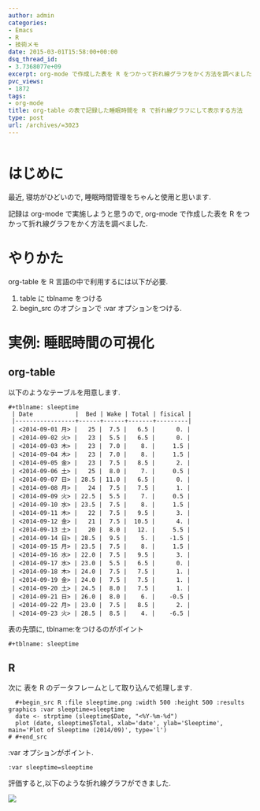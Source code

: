 ```yaml
---
author: admin
categories:
- Emacs
- R
- 技術メモ
date: 2015-03-01T15:58:00+00:00
dsq_thread_id:
- 3.7368077e+09
excerpt: org-mode で作成した表を R をつかって折れ線グラフをかく方法を調べました
pvc_views:
- 1872
tags:
- org-mode
title: org-table の表で記録した睡眠時間を R で折れ線グラフにして表示する方法
type: post
url: /archives/=3023
---
```


<img alt="" src="https://futurismo.biz/wp-content/uploads/emacs_logo.jpg"/>

はじめに
========

最近, 寝坊がひどいので, 睡眠時間管理をちゃんと使用と思います.

記録は org-mode で実施しようと思うので, org-mode で作成した表を R
をつかって折れ線グラフをかく方法を調べました.

やりかた
========

org-table を R 言語の中で利用するには以下が必要.

1.  table に tblname をつける
2.  begin\_src のオプションで :var オプションをつける.

実例: 睡眠時間の可視化
======================

org-table
---------

以下のようなテーブルを用意します.

``` {.text}
#+tblname: sleeptime
 | Date            |  Bed | Wake | Total | fisical |
 |-----------------+------+------+-------+---------|
 | <2014-09-01 月> |   25 |  7.5 |   6.5 |      0. |
 | <2014-09-02 火> |   23 |  5.5 |   6.5 |      0. |
 | <2014-09-03 木> |   23 |  7.0 |    8. |     1.5 |
 | <2014-09-04 木> |   23 |  7.0 |    8. |     1.5 |
 | <2014-09-05 金> |   23 |  7.5 |   8.5 |      2. |
 | <2014-09-06 土> |   25 |  8.0 |    7. |     0.5 |
 | <2014-09-07 日> | 28.5 | 11.0 |   6.5 |      0. |
 | <2014-09-08 月> |   24 |  7.5 |   7.5 |      1. |
 | <2014-09-09 火> | 22.5 |  5.5 |    7. |     0.5 |
 | <2014-09-10 水> | 23.5 |  7.5 |    8. |     1.5 |
 | <2014-09-11 木> |   22 |  7.5 |   9.5 |      3. |
 | <2014-09-12 金> |   21 |  7.5 |  10.5 |      4. |
 | <2014-09-13 土> |   20 |  8.0 |   12. |     5.5 |
 | <2014-09-14 日> | 28.5 |  9.5 |    5. |    -1.5 |
 | <2014-09-15 月> | 23.5 |  7.5 |    8. |     1.5 |
 | <2014-09-16 水> | 22.0 |  7.5 |   9.5 |      3. |
 | <2014-09-17 水> | 23.0 |  5.5 |   6.5 |      0. |
 | <2014-09-18 木> | 24.0 |  7.5 |   7.5 |      1. |
 | <2014-09-19 金> | 24.0 |  7.5 |   7.5 |      1. |
 | <2014-09-20 土> | 24.5 |  8.0 |   7.5 |      1. |
 | <2014-09-21 日> | 26.0 |  8.0 |    6. |    -0.5 |
 | <2014-09-22 月> | 23.0 |  7.5 |   8.5 |      2. |
 | <2014-09-23 火> | 28.5 |  8.5 |    4. |    -6.5 |
```

表の先頭に, tblname:をつけるのがポイント

``` {.text}
#+tblname: sleeptime
```

R
-

次に 表を R のデータフレームとして取り込んで処理します.

``` {.text}
  #+begin_src R :file sleeptime.png :width 500 :height 500 :results graphics :var sleeptime=sleeptime
  date <- strptime (sleeptime$Date, "<%Y-%m-%d")
  plot (date, sleeptime$Total, xlab='date', ylab='Sleeptime', main='Plot of Sleeptime (2014/09)', type='l')
# #+end_src
```

:var オプションがポイント.

``` {.text}
:var sleeptime=sleeptime
```

評価すると,以下のような折れ線グラフができました.

![](./../img/20150302_sleeptime.png)
